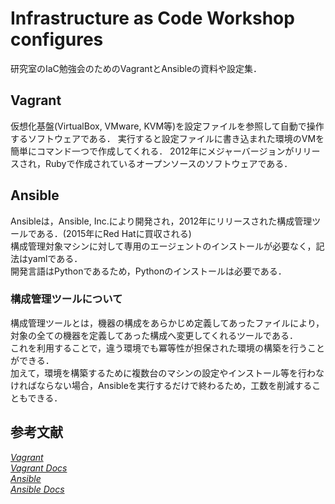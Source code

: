 # Infrastructure as Code Workshop configures

研究室のIaC勉強会のためのVagrantとAnsibleの資料や設定集．

## Vagrant

仮想化基盤(VirtualBox, VMware, KVM等)を設定ファイルを参照して自動で操作するソフトウェアである．
実行すると設定ファイルに書き込まれた環境のVMを簡単にコマンド一つで作成してくれる．
2012年にメジャーバージョンがリリースされ，Rubyで作成されているオープンソースのソフトウェアである．

## Ansible

Ansibleは，Ansible, Inc.により開発され，2012年にリリースされた構成管理ツールである．(2015年にRed Hatに買収される)  
構成管理対象マシンに対して専用のエージェントのインストールが必要なく，記法はyamlである．  
開発言語はPythonであるため，Pythonのインストールは必要である．  

### 構成管理ツールについて

構成管理ツールとは，機器の構成をあらかじめ定義してあったファイルにより，対象の全ての機器を定義してあった構成へ変更してくれるツールである．  
これを利用することで，違う環境でも冪等性が担保された環境の構築を行うことができる．  
加えて，環境を構築するために複数台のマシンの設定やインストール等を行わなければならない場合，Ansibleを実行するだけで終わるため，工数を削減することもできる．  

## 参考文献

[*Vagrant*](https://www.vagrantup.com/)  
[*Vagrant Docs*](https://www.vagrantup.com/docs)  
[*Ansible*](https://www.ansible.com/)  
[*Ansible Docs*](https://docs.ansible.com/)  
